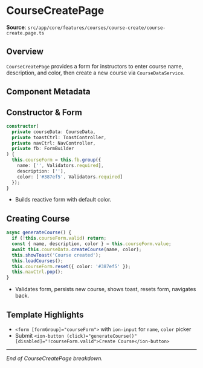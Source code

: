 # CourseCreatePage

**Source**: `src/app/core/features/courses/course-create/course-create.page.ts`

## Overview

`CourseCreatePage` provides a form for instructors to enter course name, description, and color, then create a new course via `CourseDataService`.

## Component Metadata

## Constructor & Form

```ts
constructor(
  private courseData: CourseData,
  private toastCtrl: ToastController,
  private navCtrl: NavController,
  private fb: FormBuilder
) {
  this.courseForm = this.fb.group({
    name: ['', Validators.required],
    description: [''],
    color: ['#387ef5', Validators.required]
  });
}
```

- Builds reactive form with default color.

## Creating Course

```ts
async generateCourse() {
  if (!this.courseForm.valid) return;
  const { name, description, color } = this.courseForm.value;
  await this.courseData.createCourse(name, color);
  this.showToast('Course created');
  this.loadCourses();
  this.courseForm.reset({ color: '#387ef5' });
  this.navCtrl.pop();
}
```

- Validates form, persists new course, shows toast, resets form, navigates back.

## Template Highlights

- `<form [formGroup]="courseForm">` with `ion-input` for `name`, `color` picker
- Submit `<ion-button (click)="generateCourse()" [disabled]="!courseForm.valid">Create Course</ion-button>`

---

_End of CourseCreatePage breakdown._
